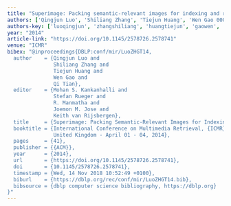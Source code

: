 ```yaml
---
title: "Superimage: Packing semantic-relevant images for indexing and retrieval"
authors: ['Qingjun Luo', 'Shiliang Zhang', 'Tiejun Huang', 'Wen Gao 0001', 'Qi Tian 0001']
authors-key: ['luoqingjun', 'zhangshiliang', 'huangtiejun', 'gaowen', 'tianqi']
year: "2014"
article-link: "https://doi.org/10.1145/2578726.2578741"
venue: "ICMR"
bibex: "@inproceedings{DBLP:conf/mir/LuoZHGT14,
  author    = {Qingjun Luo and
               Shiliang Zhang and
               Tiejun Huang and
               Wen Gao and
               Qi Tian},
  editor    = {Mohan S. Kankanhalli and
               Stefan Rueger and
               R. Manmatha and
               Joemon M. Jose and
               Keith van Rijsbergen},
  title     = {Superimage: Packing Semantic-Relevant Images for Indexing and Retrieval},
  booktitle = {International Conference on Multimedia Retrieval, {ICMR} '14, Glasgow,
               United Kingdom - April 01 - 04, 2014},
  pages     = {41},
  publisher = {{ACM}},
  year      = {2014},
  url       = {https://doi.org/10.1145/2578726.2578741},
  doi       = {10.1145/2578726.2578741},
  timestamp = {Wed, 14 Nov 2018 10:52:49 +0100},
  biburl    = {https://dblp.org/rec/conf/mir/LuoZHGT14.bib},
  bibsource = {dblp computer science bibliography, https://dblp.org}
}"
---
```

